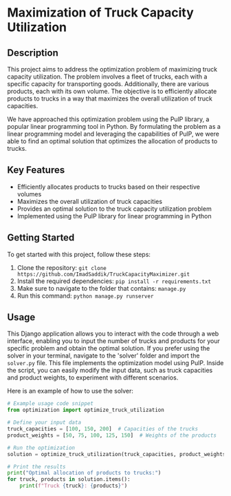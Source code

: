# Maximization of Truck Capacity Utilization

## Description
This project aims to address the optimization problem of maximizing truck capacity utilization. The problem involves a fleet of trucks, each with a specific capacity for transporting goods. Additionally, there are various products, each with its own volume. The objective is to efficiently allocate products to trucks in a way that maximizes the overall utilization of truck capacities.

We have approached this optimization problem using the PulP library, a popular linear programming tool in Python. By formulating the problem as a linear programming model and leveraging the capabilities of PulP, we were able to find an optimal solution that optimizes the allocation of products to trucks.

## Key Features
- Efficiently allocates products to trucks based on their respective volumes
- Maximizes the overall utilization of truck capacities
- Provides an optimal solution to the truck capacity utilization problem
- Implemented using the PulP library for linear programming in Python

## Getting Started
To get started with this project, follow these steps:

1. Clone the repository: `git clone https://github.com/ImadSaddik/TruckCapacityMaximizer.git`
2. Install the required dependencies: `pip install -r requirements.txt`
3. Make sure to navigate to the folder that contains: `manage.py`
4. Run this command: `python manage.py runserver`

## Usage
This Django application allows you to interact with the code through a web interface, enabling you to input the number of trucks and products for your specific problem and obtain the optimal solution. If you prefer using the solver in your terminal, navigate to the 'solver' folder and import the `solver.py` file. This file implements the optimization model using PulP. Inside the script, you can easily modify the input data, such as truck capacities and product weights, to experiment with different scenarios.

Here is an example of how to use the solver:

```python
# Example usage code snippet
from optimization import optimize_truck_utilization

# Define your input data
truck_capacities = [100, 150, 200]  # Capacities of the trucks
product_weights = [50, 75, 100, 125, 150]  # Weights of the products

# Run the optimization
solution = optimize_truck_utilization(truck_capacities, product_weights)

# Print the results
print("Optimal allocation of products to trucks:")
for truck, products in solution.items():
    print(f"Truck {truck}: {products}")
